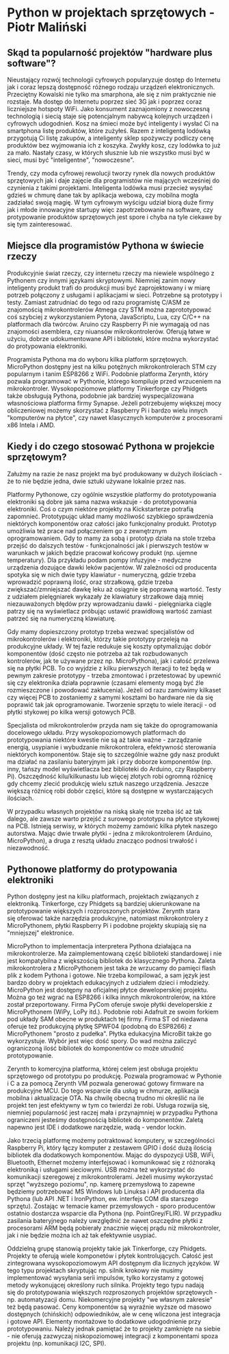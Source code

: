 # Python w projektach sprzętowych - Piotr Maliński

## Skąd ta popularność projektów "hardware plus software"?

Nieustający rozwój technologii cyfrowych popularyzuje dostęp do Internetu jak i coraz lepszą dostępność różnego rodzaju urządzeń elektronicznych. Przeciętny Kowalski nie tylko ma smarphona, ale się z nim praktycznie nie rozstaje. Ma dostęp do Internetu poprzez sieć 3G jak i poprzez coraz liczniejsze hotspoty WiFi. Jako konsument zaznajomiony z nowoczesną technologią i siecią staje się potencjalnym nabywcą kolejnych urządzeń i cyfrowych udogodnień. Kosz na śmieci może być inteligenty i wysłać Ci na smartphona listę produktów, które zużyłeś. Razem z inteligentą lodówką przygotują Ci listę zakupów, a inteligenty sklep spożywczy podliczy cenę produktów bez wyjmowania ich z koszyka. Zwykły kosz, czy lodówka to już za mało. Nastały czasy, w których słusznie lub nie wszystko musi być w sieci, musi być "inteligentne", "nowoczesne".

Trendy, czy moda cyfrowej rewolucji tworzy rynek dla nowych produktów sprzętowych jak i daje zajęcie dla programistów nie mających wcześniej do czynienia z takimi projektami. Inteligenta lodówka musi przecież wysyłać gdzieś w chmurę dane tak by aplikacja webowa, czy mobilna mogła zadziałać swoją magię. W tym cyfrowym wyścigu udział biorą duże firmy jak i młode innowacyjne startupy więc zapotrzebowanie na software, czy protypowanie produktów sprzętowych jest spore i chyba na tyle ciekawe by się tym zainteresować.


## Miejsce dla programistów Pythona w świecie rzeczy

Produkcyjnie świat rzeczy, czy internetu rzeczy ma niewiele wspólnego z Pythonem czy innymi językami skryptowymi. Niemniej zanim nowy inteligenty produkt trafi do produkcji musi być zaprojektowany i w miarę potrzeb połączony z usługami i aplikacjami w sieci. Potrzebne są prototypy i testy. Zamiast zatrudniać do tego od razu programistę C/ASM ze znajomością mikrokontrolerów Atmega czy STM można zaprototypować coś szybciej z wykorzystaniem Pytona, JavaScriptu, Lua, czy C/C++ na platformach dla twórców. Aruino czy Raspberry Pi nie wymagają od nas znajomości asemblera, czy niuansów mikrokontrolerów. Oferują łatwe w użyciu, dobrze udokumentowane API i biblioteki, które można wykorzystać do protypowania elektroniki.

Programista Pythona ma do wyboru kilka platform sprzętowych. MicroPython dostępny jest na kilku potężnych mikrokontrolerach STM czy popularnym i tanim ESP8266 z WiFi. Podobnie platforma Zerynth, który pozwala programować w Pythonie, którego kompiluje przed wrzuceniem na mikrokontroler. Wysokopoziomowe platformy Tinkerforge czy Phidgets także obsługują Pythona, podobnie jak bardziej wyspecjalizowana własnościowa platforma firmy Synapse. Jeżeli potrzebujemy większej mocy obliczeniowej możemy skorzystać z Raspberry Pi i bardzo wielu innych "komputerów na płytce", czy nawet klasycznych komputerów z procesorami x86 Intela i AMD.


## Kiedy i do czego stosować Pythona w projekcie sprzętowym?

Załużmy na razie że nasz projekt ma być produkowany w dużych ilościach - że to nie będzie jedna, dwie sztuki używane lokalnie przez nas.

Platformy Pythonowe, czy ogólnie wszystkie platformy do prototypowania elektroniki są dobre jak sama nazwa wskazuje - do prototypowania elektroniki. Coś o czym niektóre projekty na Kickstarterze potrafią zapomnieć. Prototypując układ mamy możliwość szybkiego sprawdzenia niektórych komponentów oraz całości jako funkcjonalny produkt. Prototyp umożliwia też prace nad połączeniem go z zewnętrznym oprogramowaniem. Gdy to mamy za sobą i prototyp działa na stole trzeba przejść do dalszych testów - funkcjonalności jak i pierwszych testów w warunkach w jakich będzie pracował końcowy produkt (np. ujemne temperatury). Dla przykładu podam pompy infuzyjne - medyczne urządzenia dozujące dawki leków pacjentów. W zależności od producenta spotyka się w nich dwie typy klawiatur - numeryczną, gdzie trzeba wprowadzić poprawną ilość, oraz strzałkową, gdzie trzeba zwiększać/zmniejszać dawkę leku aż osiągnie się poprawną wartość. Testy z udziałem pielęgniarek wykazały że klawiatury strzałkowe dają mniej niezauważonych błędów przy wprowadzaniu dawki - pielęgniarka ciągle patrzy się na wyświetlacz próbując ustawić prawidłową wartość zamiast patrzeć się na numeryczną klawiaturę.

Gdy mamy dopieszczony prototyp trzeba wezwać specjalistów od mikrokontrolerów i elektroniki, którzy takie prototypy przeleją na produkcyjne układy. W tej fazie redukuje się koszty optymalizując dobór komponentów (dość często nie potrzeba aż tak rozbudowanych kontrolerów, jak te używane przez np. MicroPythona), jak i całość przelewa się na płytki PCB. To co wyjdzie z kilku pierwszych iteracji to też będą w pewnym zakresie prototypy - trzeba zmontować i przetestować by upewnić się czy elektronika działa poprawnie (czasami elementy mogą być źle rozmieszczone i powodować zakłucenia). Jeżeli od razu zamówimy kilkaset czy więcej PCB to zostaniemy z samymi kosztami bo hardware nie da się poprawić tak jak oprogramowanie. Tworzenie sprzętu to wiele iteracji - od płytki stykowej po kilka wersji gotowych PCB.

Specjalista od mikrokontrolerów przyda nam się także do oprogramowania docelowego układu. Przy wysokopoziomowych platformach do prototypowania niektóre kwestie nie są aż takie ważne - zarządzanie energią, usypianie i wybudzanie mikrokontrolera, efektywność sterowania niektórych komponentów. Staje się to szczególnie ważne gdy nasz produkt ma działać na zasilaniu bateryjnym jak i przy doborze komponentów (np. inny, tańszy model wyświetlacza bez biblioteki do Arduino, czy Raspberry Pi). Oszczędność kilu/kilkunastu lub więcej złotych robi ogromną różnicę gdy chcemy zlecić produkcję wielu sztuk naszego urządzenia. Jeszcze większą różnicę robi dobór części, które są dostępne w wystarczających ilościach.

W przypadku własnych projektów na niską skalę nie trzeba iść aż tak dalego, ale zawsze warto przejść z surowego prototypu na płytce stykowej na PCB. Istnieją serwisy, w których możemy zamówić kilka płytek naszego autorstwa. Mając dwie trwałe płytki - jedna z mikrokontrolerem (Arduino, MicroPython), a druga z resztą układu znacząco podnosi trwałość i niezawodność.


## Pythonowe platformy do protypowania elektroniki

Python dostępny jest na kilku platformach, projektach związanych z elektroniką. Tinkerforge, czy Phidgets są bardziej ukierunkowane na prototypowanie większych i rozproszonych projektów. Zerynth stara się oferować także narzędzia produkcyjne, natomiast mikrokontrolery z MicroPythonem, płytki Raspberry Pi i podobne projekty skupiają się na "mniejszej" elektronice.

MicroPython to implementacja interpretera Pythona działająca na mikrokontrolerze. Ma zaimplementowaną część biblioteki standardowej i nie jest kompatybilna z większością bibliotek do klasycznego Pythona. Zaleta mikrokontrolera z MicroPythonem jest taka że wrzucamy do pamięci flash plik z kodem Pythona i gotowe. Nie trzeba kompilować, a sam język jest bardzo dobry w projektach edukacyjnych z udziałem dzieci i młodzieży. MicroPython jest dostępny na oficjalnej płytce deweloperskiej projektu. Można go też wgrać na ESP8266 i kilka innych mikrokontrolerów, na które został przeportowany. Firma PyCom oferuje swoje płytki developerskie z MicroPythonem (WiPy, LoPy itd.). Podobnie robi Adafruit ze swoim forkiem pod układy SAM obecne w produktach tej firmy. Firma ST od niedawna oferuje też produkcyjną płytkę SPWF04 (podobną do ESP8266) z MicroPythonem "prosto z pudełka". Płytka edukacyjna MicroBit także go wykorzystuje. Wybór jest więc dość spory. Do wad można zaliczyć ograniczoną ilość bibliotek do komponentów co może utrudnić prototypowanie.

Zerynth to komercyjna platforma, której celem jest obsługa projektu sprzętowego od prototypu po produkcję. Pozwala programować w Pythonie i C a za pomocą Zerynth VM pozwala generować gotowy firmware na produkcyjne MCU. Do tego wsparcie dla usług w chmurze, aplikacja mobilna i aktualizacje OTA. Na chwilę obecną trudno mi określić na ile projekt ten jest efektywny w tym co twierdzi że robi. Usługa rozwija się, niemniej popularność jest raczej mała i przynajmniej w przypadku Pythona ograniczeni jesteśmy dostępnością bibliotek do komponentów. Zaletą napewno jest IDE i dodatkowe narzędzie, wadą - vendor lockin.

Jako trzecią platformę możemy potraktować komputery, w szczególności Raspberry Pi, który łączy komputer z zestawem GPIO i dość dużą ilością bibliotek dla dodatkowych komponentów. Mając do dyspozycji USB, WiFi, Bluetooth, Ethernet możemy interfejsować i komunikować się z różnoraką elektroniką i usługami sieciowymi. USB można też wykorzystać do komunikacji szeregowej z mikrokontrolerami. Jeżeli musimy wykorzystać sprzęt "wyższego poziomu", np. kamerę przemysłową to zapewne będziemy potrzebować MS Windows lub Linuksa i API producenta dla Pythona (lub API .NET i IronPython, ew. interfejs COM dla starszego sprzętu). Zostając w temacie kamer przemysłowych - sporo producentów ostatnio dostarcza wsparcie dla Pythona (np. PointGrey/FLIR). W przypadku zasilania bateryjnego należy uwzględnić że nawet oszczędne płytki z procesorami ARM będą pobierały znacznie więcej prądu niż mikrokontroler, jak i nie będzie można ich aż tak efektywnie usypiać.

Oddzielną grupę stanowią projekty takie jak Tinkerforge, czy Phidgets. Projekty te oferują wiele komponetów i płytek kontrolujących. Całość jest zintegrowana wysokopoziomowym API dostępnym dla licznych języków. W tego typu projektach skryptując np. silnik krokowy nie musimy implementować wysyłania serii impulsów, tylko korzystamy z gotowej metody wykonującej określony ruch silnika. Projekty tego typu nadają się do prototypowania większych rozproszonych projektów sprzętowych - np. automatyzacji domu. Niekomercyjne projekty "we własnym zakresie" też będą pasować. Ceny komponentów są wyraźnie wyższe od masowo dostępnych (chińskich) odpowiedników, ale w cenę wliczona jest integracja i gotowe API. Elementy montażowe to dodatkowe udogodnienie przy prototypowaniu. Należy jednak pamiętać że to projekty zamknięte na siebie - nie oferują zazwyczaj niskopoziomowej integracji z komponentami spoza projektu (np. komunikacji I2C, SPI).
